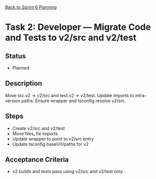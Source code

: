 [Back to Sprint 6 Planning](./planning.md)

# Task 2: Developer — Migrate Code and Tests to v2/src and v2/test

## Status
- Planned

## Description
Move src.v2 → v2/src and test.v2 → v2/test. Update imports to intra-version paths. Ensure wrapper and tsconfig resolve v2/src.

## Steps
- Create v2/src and v2/test
- Move files, fix imports
- Update wrapper to point to v2/src entry
- Update tsconfig baseUrl/paths for v2

## Acceptance Criteria
- v2 builds and tests pass using v2/src and v2/test only.
